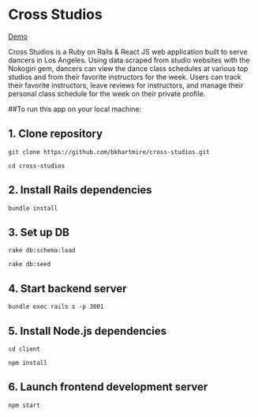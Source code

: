 # Cross Studios

[Demo](https://www.youtube.com/watch?v=6jpSIkgXY4E&feature=youtu.be)

Cross Studios is a Ruby on Rails & React JS web application built to serve dancers in Los Angeles. Using data scraped from studio websites with the Nokogiri gem, dancers can view the dance class schedules at various top studios and from their favorite instructors for the week. Users can track their favorite instructors, leave reviews for instructors, and manage their personal class schedule for the week on their private profile.

##To run this app on your local machine:

## 1. Clone repository

`git clone https://github.com/bkhartmire/cross-studios.git`

`cd cross-studios`

## 2. Install Rails dependencies

`bundle install`

## 3. Set up DB

`rake db:schema:load`

`rake db:seed`

## 4. Start backend server

`bundle exec rails s -p 3001`

## 5. Install Node.js dependencies

`cd client`

`npm install`

## 6. Launch frontend development server

`npm start`




